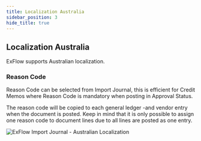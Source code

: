 ```yaml
---
title: Localization Australia
sidebar_position: 3
hide_title: true
---
```

## Localization Australia

ExFlow supports Australian localization.

### Reason Code

Reason Code can be selected from Import Journal, this is efficient for
Credit Memos where Reason Code is mandatory when posting in Approval
Status.

The reason code will be copied to each general ledger -and vendor entry
when the document is posted. Keep in mind that it is only possible to
assign one reason code to document lines due to all lines are posted as
one entry.

![ExFlow Import Journal - Australian Localization](@site/static/img/media/image355.png)
